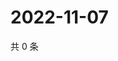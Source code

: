 # 2022-11-07

共 0 条

<!-- BEGIN WEIBO -->
<!-- 最后更新时间 Mon Nov 07 2022 20:37:06 GMT+0800 (China Standard Time) -->

<!-- END WEIBO -->
